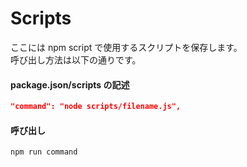 # Scripts

ここには npm script で使用するスクリプトを保存します。  
呼び出し方法は以下の通りです。

#### package.json/scripts の記述

```json
"command": "node scripts/filename.js",
```

#### 呼び出し

```bash
npm run command
```
